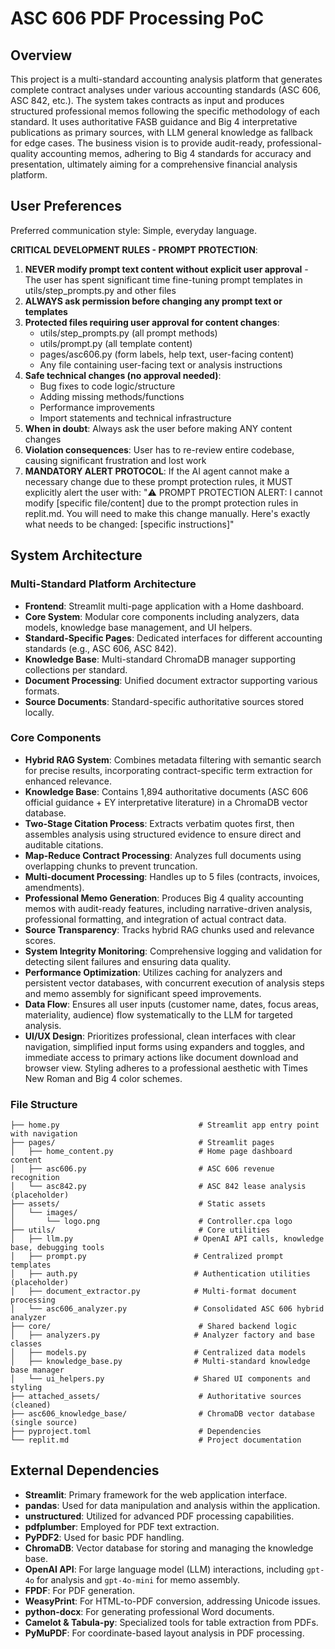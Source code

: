 # ASC 606 PDF Processing PoC

## Overview
This project is a multi-standard accounting analysis platform that generates complete contract analyses under various accounting standards (ASC 606, ASC 842, etc.). The system takes contracts as input and produces structured professional memos following the specific methodology of each standard. It uses authoritative FASB guidance and Big 4 interpretative publications as primary sources, with LLM general knowledge as fallback for edge cases. The business vision is to provide audit-ready, professional-quality accounting memos, adhering to Big 4 standards for accuracy and presentation, ultimately aiming for a comprehensive financial analysis platform.

## User Preferences
Preferred communication style: Simple, everyday language.

**CRITICAL DEVELOPMENT RULES - PROMPT PROTECTION**:
1. **NEVER modify prompt text content without explicit user approval** - The user has spent significant time fine-tuning prompt templates in utils/step_prompts.py and other files
2. **ALWAYS ask permission before changing any prompt text or templates**
3. **Protected files requiring user approval for content changes**:
   - utils/step_prompts.py (all prompt methods)
   - utils/prompt.py (all template content)
   - pages/asc606.py (form labels, help text, user-facing content)
   - Any file containing user-facing text or analysis instructions
4. **Safe technical changes (no approval needed)**:
   - Bug fixes to code logic/structure
   - Adding missing methods/functions
   - Performance improvements
   - Import statements and technical infrastructure
5. **When in doubt**: Always ask the user before making ANY content changes
6. **Violation consequences**: User has to re-review entire codebase, causing significant frustration and lost work
7. **MANDATORY ALERT PROTOCOL**: If the AI agent cannot make a necessary change due to these prompt protection rules, it MUST explicitly alert the user with: "⚠️ PROMPT PROTECTION ALERT: I cannot modify [specific file/content] due to the prompt protection rules in replit.md. You will need to make this change manually. Here's exactly what needs to be changed: [specific instructions]"

## System Architecture

### Multi-Standard Platform Architecture
- **Frontend**: Streamlit multi-page application with a Home dashboard.
- **Core System**: Modular core components including analyzers, data models, knowledge base management, and UI helpers.
- **Standard-Specific Pages**: Dedicated interfaces for different accounting standards (e.g., ASC 606, ASC 842).
- **Knowledge Base**: Multi-standard ChromaDB manager supporting collections per standard.
- **Document Processing**: Unified document extractor supporting various formats.
- **Source Documents**: Standard-specific authoritative sources stored locally.

### Core Components
- **Hybrid RAG System**: Combines metadata filtering with semantic search for precise results, incorporating contract-specific term extraction for enhanced relevance.
- **Knowledge Base**: Contains 1,894 authoritative documents (ASC 606 official guidance + EY interpretative literature) in a ChromaDB vector database.
- **Two-Stage Citation Process**: Extracts verbatim quotes first, then assembles analysis using structured evidence to ensure direct and auditable citations.
- **Map-Reduce Contract Processing**: Analyzes full documents using overlapping chunks to prevent truncation.
- **Multi-document Processing**: Handles up to 5 files (contracts, invoices, amendments).
- **Professional Memo Generation**: Produces Big 4 quality accounting memos with audit-ready features, including narrative-driven analysis, professional formatting, and integration of actual contract data.
- **Source Transparency**: Tracks hybrid RAG chunks used and relevance scores.
- **System Integrity Monitoring**: Comprehensive logging and validation for detecting silent failures and ensuring data quality.
- **Performance Optimization**: Utilizes caching for analyzers and persistent vector databases, with concurrent execution of analysis steps and memo assembly for significant speed improvements.
- **Data Flow**: Ensures all user inputs (customer name, dates, focus areas, materiality, audience) flow systematically to the LLM for targeted analysis.
- **UI/UX Design**: Prioritizes professional, clean interfaces with clear navigation, simplified input forms using expanders and toggles, and immediate access to primary actions like document download and browser view. Styling adheres to a professional aesthetic with Times New Roman and Big 4 color schemes.

### File Structure
```
├── home.py                               # Streamlit app entry point with navigation
├── pages/                                # Streamlit pages
│   ├── home_content.py                   # Home page dashboard content
│   ├── asc606.py                         # ASC 606 revenue recognition
│   └── asc842.py                         # ASC 842 lease analysis (placeholder)
├── assets/                               # Static assets
│   └── images/
│       └── logo.png                      # Controller.cpa logo
├── utils/                                # Core utilities
│   ├── llm.py                           # OpenAI API calls, knowledge base, debugging tools
│   ├── prompt.py                        # Centralized prompt templates
│   ├── auth.py                          # Authentication utilities (placeholder)
│   ├── document_extractor.py            # Multi-format document processing
│   └── asc606_analyzer.py               # Consolidated ASC 606 hybrid analyzer
├── core/                                 # Shared backend logic
│   ├── analyzers.py                     # Analyzer factory and base classes
│   ├── models.py                        # Centralized data models
│   ├── knowledge_base.py                # Multi-standard knowledge base manager
│   └── ui_helpers.py                    # Shared UI components and styling
├── attached_assets/                      # Authoritative sources (cleaned)
├── asc606_knowledge_base/                # ChromaDB vector database (single source)
├── pyproject.toml                        # Dependencies
└── replit.md                             # Project documentation
```

## External Dependencies

- **Streamlit**: Primary framework for the web application interface.
- **pandas**: Used for data manipulation and analysis within the application.
- **unstructured**: Utilized for advanced PDF processing capabilities.
- **pdfplumber**: Employed for PDF text extraction.
- **PyPDF2**: Used for basic PDF handling.
- **ChromaDB**: Vector database for storing and managing the knowledge base.
- **OpenAI API**: For large language model (LLM) interactions, including `gpt-4o` for analysis and `gpt-4o-mini` for memo assembly.
- **FPDF**: For PDF generation.
- **WeasyPrint**: For HTML-to-PDF conversion, addressing Unicode issues.
- **python-docx**: For generating professional Word documents.
- **Camelot & Tabula-py**: Specialized tools for table extraction from PDFs.
- **PyMuPDF**: For coordinate-based layout analysis in PDF processing.